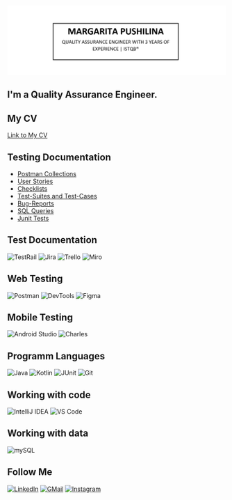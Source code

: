 [![Header](https://github.com/silentturnip/silentturnip/blob/main/assets/Header.jpg)](https://www.linkedin.com/in/mpushilina/)

## I'm a Quality Assurance Engineer.

## My CV
[Link to My CV](https://drive.google.com/file/d/1jEebiRr8OnGyK7ufOaRYuABZrfiL9Rfz/view?usp=sharing)

## Testing Documentation
<!-- TEST-DOCUMENTATION-LIST: START -->
- [Postman Collections](https://www.postman.com/winter-trinity-613226/workspace/dummyapi/collection/26617097-479d78d5-cf5b-436c-a0a0-31d59ba86bd2?action=share&creator=26617097&active-environment=26617097-8583aa7b-943c-4c10-8fec-611da4cd7560)
- [User Stories](https://docs.google.com/spreadsheets/d/14zSrIFMtXi3EgAWp338qs1dkeBQph76uaenvNz2gaL4/edit#gid=0)
- [Checklists]()
- [Test-Suites and Test-Cases]()
- [Bug-Reports]()
- [SQL Queries]()
- [Junit Tests]()
<!-- TEST-DOCUMENTATION-LIST: END -->


## Test Documentation
![TestRail](https://img.shields.io/badge/-TestRail-000000?style=for-the-badge&logo=testrail&logoColor=FFFFFF)
![Jira](https://img.shields.io/badge/-Jira-000000?style=for-the-badge&logo=jira&logoColor=FFFFFF)
![Trello](https://img.shields.io/badge/-Trello-000000?style=for-the-badge&logo=trello&logoColor=FFFFFF)
![Miro](https://img.shields.io/badge/-Miro-000000?style=for-the-badge&logo=miro&logoColor=FFFFFF)


## Web Testing
![Postman](https://img.shields.io/badge/-Postman-000000?style=for-the-badge&logo=postman&logoColor=FFFFFF)
![DevTools](https://img.shields.io/badge/-DevTools-000000?style=for-the-badge&logo=googlechrome&logoColor=FFFFFF)
![Figma](https://img.shields.io/badge/-Figma-000000?style=for-the-badge&logo=figma&logoColor=FFFFFF)

## Mobile Testing
![Android Studio](https://img.shields.io/badge/-Android_Studio-000000?style=for-the-badge&logo=androidstudio&logoColor=FFFFFF)
![Charles](https://img.shields.io/badge/-Charles-000000?style=for-the-badge&logo=charles&logoColor=FFFFFF)

## Programm Languages
![Java](https://img.shields.io/badge/-Java-000000?style=for-the-badge&logo=Java&logoColor=FFFFFF)
![Kotlin](https://img.shields.io/badge/-Kotlin-000000?style=for-the-badge&logo=kotlin&logoColor=FFFFFF)
![JUnit](https://img.shields.io/badge/-JUnit-000000?style=for-the-badge&logo=junit5&logoColor=FFFFFF)
![Git](https://img.shields.io/badge/-Git-000000?style=for-the-badge&logo=git&logoColor=FFFFFF)

## Working with code
![IntelliJ IDEA](https://img.shields.io/badge/-IntelliJ_IDEA-000000?style=for-the-badge&logo=intellijidea&logoColor=FFFFFF)
![VS Code](https://img.shields.io/badge/-VS_Code-000000?style=for-the-badge&logo=visualstudiocode&logoColor=FFFFFF)

## Working with data
![mySQL](https://img.shields.io/badge/-mySQL-000000?style=for-the-badge&logo=mysql&logoColor=FFFFFF)

## Follow Me
[![LinkedIn](https://img.shields.io/badge/-LinkedIn-000000?style=for-the-badge&logo=LinkedIn&logoColor=FFFFFF)](https://www.linkedin.com/in/mpushilina/)
[![GMail](https://img.shields.io/badge/-GMail-000000?style=for-the-badge&logo=gmail&logoColor=FFFFFF)](mailto:margufim@gmail.com)
[![Instagram](https://img.shields.io/badge/-Instagram-000000?style=for-the-badge&logo=instagram&logoColor=FFFFFF)](https://www.instagram.com/silent_turnip/)

<!-- https://github.com/anuraghazra/github-readme-stats 
https://github.com/gautamkrishnar/blog-post-workflow -->

